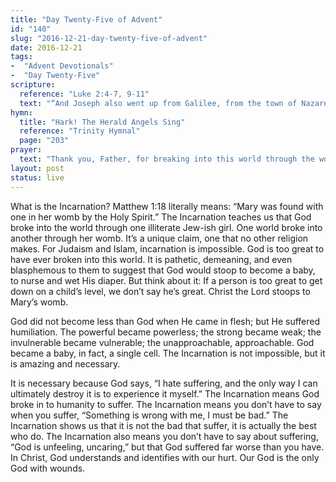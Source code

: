 ```yaml
---
title: "Day Twenty-Five of Advent"
id: "140"
slug: "2016-12-21-day-twenty-five-of-advent"
date: 2016-12-21
tags:
-  "Advent Devotionals"
-  "Day Twenty-Five"
scripture:
  reference: "Luke 2:4-7, 9-11"
  text: "“And Joseph also went up from Galilee, from the town of Nazareth, to Judea, to the city of David, which is called Bethlehem, because he was of the house and lineage of David, to be registered with Mary, his betrothed, who was with child. And while they were there, the time came for her to give birth. And she gave birth to her firstborn son and wrapped Him in swaddling cloths and laid him in a manger, because there was no place for them in the inn. … And an angel of the Lord appeared … and said to them, ‘Fear not, for behold, I bring you good news of a great joy that will be for all the people. For unto you is born this day in the city of David a Savior, who is Christ the Lord.’”"
hymn:
  title: "Hark! The Herald Angels Sing"
  reference: "Trinity Hymnal"
  page: "203"
prayer:
  text: "Thank you, Father, for breaking into this world through the womb of Mary and for the wonder of the Incarnation, where Your Son identifies with us and suffers for us. Thank you that in Jesus You, who had all power, became powerless for us. Thank you, that without giving up any of Your greatness, You stooped down low for us. Thank you that, veiled in flesh, Your Godhead we see. Amen."
layout: post
status: live
---
```


What is the Incarnation? Matthew 1:18 literally means: “Mary was found with one in her womb by the Holy Spirit.” The Incarnation teaches us that God broke into the world through one illiterate Jew-ish girl. One world broke into another through her womb. It’s a unique claim, one that no other religion makes. For Judaism and Islam, incarnation is impossible. God is too great to have ever broken into this world. It is pathetic, demeaning, and even blasphemous to them to suggest that God would stoop to become a baby, to nurse and wet His diaper. But think about it: If a person is too great to get down on a child’s level, we don’t say he’s great. Christ the Lord stoops to Mary’s womb.

God did not become less than God when He came in flesh; but He suffered humiliation. The powerful became powerless; the strong became weak; the invulnerable became vulnerable; the unapproachable, approachable. God became a baby, in fact, a single cell. The Incarnation is not impossible, but it is amazing and necessary.

It is necessary because God says, “I hate suffering, and the only way I can ultimately destroy it is to experience it myself.” The Incarnation means God broke in to humanity to suffer. The Incarnation means you don’t have to say when you suffer, “Something is wrong with me, I must be bad.” The Incarnation shows us that it is not the bad that suffer, it is actually the best who do. The Incarnation also means you don’t have to say about suffering, “God is unfeeling, uncaring,” but that God suffered far worse than you have. In Christ, God understands and identifies with our hurt. Our God is the only God with wounds.
